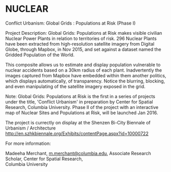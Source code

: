 # NUCLEAR
Conflict Urbanism: 
Global Grids : Populations at Risk (Phase I)

Project Description:
Global Grids: Populations at Risk makes visible civilian Nuclear Power Plants in relation to territories of risk. 296 Nuclear Plants have been extracted from high-resolution satellite imagery from Digital Globe, through Mapbox, in Nov 2015, and set against a dataset named the Gridded Population of the World.

This composite allows us to estimate and display population vulnerable to nuclear accidents based on a 30km radius of each plant. Inadvertently the images captured from Mapbox have embedded within them another politics, which displays automatically, of transparency. Notice the blurring, blocking, and even manipulating of the satellite imagery exposed in the grid.

Note:
Global Grids: Populations at Risk is the first in a series of projects under the title, 'Conflict Urbanism' in preparation by Center for Spatial Research, Columbia University. Phase II of the project with an interactive map of Nuclear Sites and Populations at Risk, will be launched Jan 2016.

The project is currectly on display at the Shenzen Bi-City Biennale of Urbanism / Architecture
http://en.szhkbiennale.org/Exhibits/contentPage.aspx?id=10000722

For more information:

Madeeha Merchant, m.merchant@columbia.edu, Associate Research Scholar, Center for Spatial Research, 
<br>Columbia University</br>
